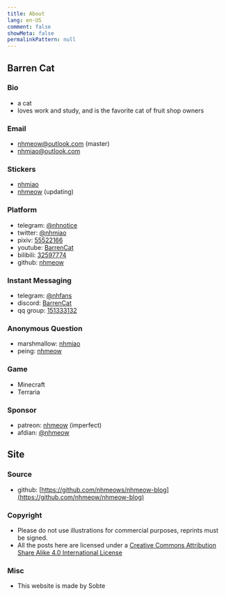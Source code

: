 ```yaml
---
title: About
lang: en-US
comment: false
showMeta: false
permalinkPattern: null
---
```


## Barren Cat

### Bio
- a cat
- loves work and study, and is the favorite cat of fruit shop owners

### Email
- [nhmeow@outlook.com](mailto:nhmeow@outlook.com) (master)
- [nhmiao@outlook.com](mailto:nhmiao@outlook.com)

### Stickers
- [nhmiao](https://t.me/addstickers/nhmiao) 
- [nhmeow](https://t.me/addstickers/nhmeow) (updating)

### Platform
- telegram: [@nhnotice](https://t.me/nhnotice) 
- twitter: [@nhmiao](https://twitter.com/nhmiao) 
- pixiv: [55522166](https://pixiv.net/users/55522166) 
- youtube: [BarrenCat](https://www.youtube.com/channel/UCKvT-Fza3hnXM3m47lCCjPw) 
- bilibili: [32597774](https://space.bilibili.com/32597774) 
- github: [nhmeow](https://github.com/nhmeow)

### Instant Messaging
- telegram: [@nhfans](https://t.me/nhfans)
- discord: [BarrenCat](https://discord.gg/Yy82NY3)
- qq group: [151333132](https://jq.qq.com/?_wv=1027&k=Kktvwx3Y)

### Anonymous Question
- marshmallow: [nhmiao](https://marshmallow-qa.com/nhmiao)
- peing: [nhmeow](https://peing.net/en/nhmeow)

### Game
- Minecraft
- Terraria

### Sponsor
- patreon: [nhmeow](https://www.patreon.com/nhmeow) (imperfect)
- afdian: [@nhmeow](https://afdian.net/@nhmeow)

## Site

### Source

- github: [https://github.com/nhmeows/nhmeow-blog](https://github.com/nhmeow/nhmeow-blog)

### Copyright

- Please do not use illustrations for commercial purposes, reprints must be signed.
- All the posts here are licensed under a [Creative Commons Attribution Share Alike 4.0 International License](https://creativecommons.org/licenses/by-sa/4.0/)

### Misc
- This website is made by Sobte
